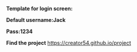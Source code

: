 **Template for login screen:**

**Default username:Jack**

**Pass:1234**

**Find the project** https://creator54.github.io/project
